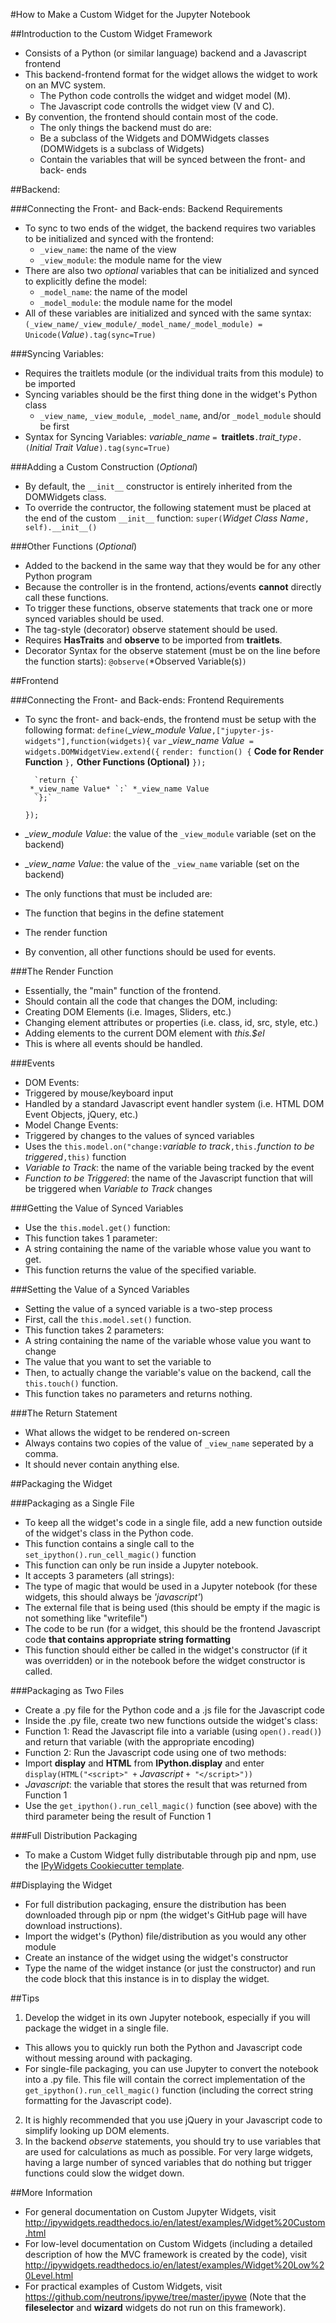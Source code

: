 #How to Make a Custom Widget for the Jupyter Notebook

##Introduction to the Custom Widget Framework

* Consists of a Python (or similar language) backend and a Javascript frontend
* This backend-frontend format for the widget allows the widget to work on an MVC system.
  * The Python code controlls the widget and widget model (M).
  * The Javascript code controlls the widget view (V and C).
* By convention, the frontend should contain most of the code.
  * The only things the backend must do are:
   * Be a subclass of the Widgets and DOMWidgets classes (DOMWidgets is a subclass of Widgets)
   * Contain the variables that will be synced between the front- and back- ends

##Backend:

###Connecting the Front- and Back-ends: Backend Requirements
* To sync to two ends of the widget, the backend requires two variables to be initialized and synced with the frontend:
  * `_view_name`: the name of the view
  * `_view_module`: the module name for the view
* There are also two *optional* variables that can be initialized and synced to explicitly define the model:
  * `_model_name`: the name of the model
  * `_model_module`: the module name for the model
* All of these variables are initialized and synced with the same syntax:
    `(_view_name/_view_module/_model_name/_model_module) = Unicode(`*Value*`).tag(sync=True)`

###Syncing Variables:
* Requires the traitlets module (or the individual traits from this module) to be imported
* Syncing variables should be the first thing done in the widget's Python class
  * `_view_name`, `_view_module`, `_model_name`, and/or `_model_module` should be first
* Syntax for Syncing Variables:
    *variable_name* `= `__traitlets__`.`*trait_type*`.(`*Initial Trait Value*`).tag(sync=True)`

###Adding a Custom Construction (*Optional*)
* By default, the `__init__` constructor is entirely inherited from the DOMWidgets class.
* To override the contructor, the following statement must be placed at the end of the custom `__init__` function:
    `super(`*Widget Class Name*`, self).__init__()`

###Other Functions (*Optional*)
* Added to the backend in the same way that they would be for any other Python program
* Because the controller is in the frontend, actions/events __cannot__ directly call these functions.
 * To trigger these functions, observe statements that track one or more synced variables should be used.
  * The tag-style (decorator) observe statement should be used.
   * Requires __HasTraits__ and __observe__ to be imported from __traitlets__.
   * Decorator Syntax for the observe statement (must be on the line before the function starts):
         `@observe(`*Observed Variable(s)`)`

##Frontend

###Connecting the Front- and Back-ends: Frontend Requirements
* To sync the front- and back-ends, the frontend must be setup with the following format:
    `define(`*_view_module Value*`,["jupyter-js-widgets"],function(widgets){`
       `var` *_view_name Value*` = widgets.DOMWidgetView.extend({`
           `render: function() {`
       __Code for Render Function__
            `},`
       __Other Functions (Optional)__
        `});`

        `return {`
       *_view_name Value* `:` *_view_name Value
        `};`
    `});`
* *_view_module Value*: the value of the `_view_module` variable (set on the backend)
* *_view_name Value*: the value of the `_view_name` variable (set on the backend)
* The only functions that must be included are:
 * The function that begins in the define statement
 * The render function
* By convention, all other functions should be used for events.

###The Render Function
* Essentially, the "main" function of the frontend.
* Should contain all the code that changes the DOM, including:
 * Creating DOM Elements (i.e. Images, Sliders, etc.)
 * Changing element attributes or properties (i.e. class, id, src, style, etc.)
 * Adding elements to the current DOM element with *this.$el*
* This is where all events should be handled.

###Events
* DOM Events:
 * Triggered by mouse/keyboard input
 * Handled by a standard Javascript event handler system (i.e. HTML DOM Event Objects, jQuery, etc.)
* Model Change Events:
 * Triggered by changes to the values of synced variables
 * Uses the `this.model.on("change:`*variable to track*`,this.`*function to be triggered*`,this)` function
 * *Variable to Track*: the name of the variable being tracked by the event
 * *Function to be Triggered*: the name of the Javascript function that will be triggered when *Variable to Track* changes

###Getting the Value of Synced Variables
* Use the `this.model.get()` function:
 * This function takes 1 parameter:
  * A string containing the name of the variable whose value you want to get.
 * This function returns the value of the specified variable.

###Setting the Value of a Synced Variables
* Setting the value of a synced variable is a two-step process
 * First, call the `this.model.set()` function.
  * This function takes 2 parameters:
   * A string containing the name of the variable whose value you want to change
   * The value that you want to set the variable to
 * Then, to actually change the variable's value on the backend, call the `this.touch()` function.
  * This function takes no parameters and returns nothing.

###The Return Statement
* What allows the widget to be rendered on-screen
* Always contains two copies of the value of `_view_name` seperated by a comma.
* It should never contain anything else.

##Packaging the Widget

###Packaging as a Single File
* To keep all the widget's code in a single file, add a new function outside of the widget's class in the Python code.
 * This function contains a single call to the `set_ipython().run_cell_magic()` function
  * This function can only be run inside a Jupyter notebook.
  * It accepts 3 parameters (all strings):
   * The type of magic that would be used in a Jupyter notebook (for these widgets, this should always be *'javascript'*)
   * The external file that is being used (this should be empty if the magic is not something like "writefile")
   * The code to be run (for a widget, this should be the frontend Javascript code __that contains appropriate string formatting__
* This function should either be called in the widget's constructor (if it was overridden) or in the notebook before the widget constructor is called.

###Packaging as Two Files
* Create a .py file for the Python code and a .js file for the Javascript code
* Inside the .py file, create two new functions outside the widget's class:
 * Function 1: Read the Javascript file into a variable (using `open().read()`) and return that variable (with the appropriate encoding)
 * Function 2: Run the Javascript code using one of two methods:
  * Import __display__ and __HTML__ from __IPython.display__ and enter `display(HTML("<script>" +` *Javascript* `+ "</script>"))`
   * *Javascript*: the variable that stores the result that was returned from Function 1
  * Use the `get_ipython().run_cell_magic()` function (see above) with the third parameter being the result of Function 1

###Full Distribution Packaging
* To make a Custom Widget fully distributable through pip and npm, use the [IPyWidgets Cookiecutter template](https://github.com/jupyter-widgets/widget-cookiecutter "Cookiecutter Homepage").

##Displaying the Widget
* For full distribution packaging, ensure the distribution has been downloaded through pip or npm (the widget's GitHub page will have download instructions).
* Import the widget's (Python) file/distribution as you would any other module
* Create an instance of the widget using the widget's constructor
* Type the name of the widget instance (or just the constructor) and run the code block that this instance is in to display the widget.

##Tips
1. Develop the widget in its own Jupyter notebook, especially if you will package the widget in a single file.
 * This allows you to quickly run both the Python and Javascript code without messing around with packaging.
 * For single-file packaging, you can use Jupyter to convert the notebook into a .py file. This file will contain the correct implementation of the `get_ipython().run_cell_magic()` function (including the correct string formatting for the Javascript code).
2. It is highly recommended that you use jQuery in your Javascript code to simplify looking up DOM elements.
3. In the backend *observe* statements, you should try to use variables that are used for calculations as much as possible. For very large widgets, having a large number of synced variables that do nothing but trigger functions could slow the widget down.

##More Information
* For general documentation on Custom Jupyter Widgets, visit <http://ipywidgets.readthedocs.io/en/latest/examples/Widget%20Custom.html>
* For low-level documentation on Custom Widgets (including a detailed description of how the MVC framework is created by the code), visit <http://ipywidgets.readthedocs.io/en/latest/examples/Widget%20Low%20Level.html>
* For practical examples of Custom Widgets, visit <https://github.com/neutrons/ipywe/tree/master/ipywe> (Note that the __fileselector__ and __wizard__ widgets do not run on this framework).
